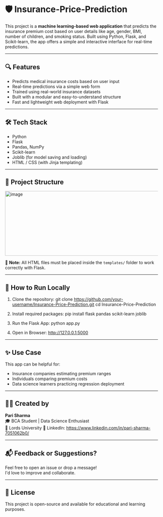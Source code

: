 # 🛡️ Insurance-Price-Prediction
This project is a **machine learning-based web application** that predicts the insurance premium cost based on user details like age, gender, BMI, number of children, and smoking status. Built using Python, Flask, and Scikit-learn, the app offers a simple and interactive interface for real-time predictions.

---

## 🔍 Features

- Predicts medical insurance costs based on user input
- Real-time predictions via a simple web form
- Trained using real-world insurance datasets
- Built with a modular and easy-to-understand structure
- Fast and lightweight web deployment with Flask

---

## 🛠️ Tech Stack

- Python  
- Flask  
- Pandas, NumPy  
- Scikit-learn  
- Joblib (for model saving and loading)  
- HTML / CSS (with Jinja templating)

---

## 📁 Project Structure

<img width="546" height="213" alt="image" src="https://github.com/user-attachments/assets/ea771512-f84f-4cf4-87aa-5dd0b060fed5" />


📌 **Note:** All HTML files must be placed inside the `templates/` folder to work correctly with Flask.

---

## 🚀 How to Run Locally

1. Clone the repository:
git clone https://github.com/your-username/Insurance-Price-Prediction.git
cd Insurance-Price-Prediction

2. Install required packages:
pip install flask pandas scikit-learn joblib

3. Run the Flask App:
python app.py

4. Open in Browser:
http://127.0.0.1:5000

---

## ✨ Use Case

This app can be helpful for:
- Insurance companies estimating premium ranges  
- Individuals comparing premium costs  
- Data science learners practicing regression deployment  

---

## 👩‍💻 Created by

**Pari Sharma**  
🎓 BCA Student | Data Science Enthusiast  
📍 Lords University
🔗 LinkedIn: https://www.linkedin.com/in/pari-sharma-7051062b0/

---

## 📬 Feedback or Suggestions?

Feel free to open an issue or drop a message!  
I'd love to improve and collaborate.

---

## 📄 License

This project is open-source and available for educational and learning purposes.

